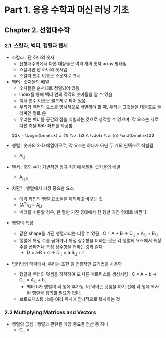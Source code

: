 # Part 1. 응용 수학과 머신 러닝 기초

## Chapter 2. 선형대수학
### 2.1. 스칼라, 벡터, 행렬과 텐서
- 스칼라 : 단 하나의 숫자
  - 선형대수학에서 다른 대상들은 여러 개의 숫자 array 형태임
  - 스칼라만 단 하나의 숫자임
  - 스칼라 변수 이름은 소문자로 표시
- 벡터 : 숫자들의 배열
  - 숫자들은 순서대로 정렬되어 있음
  - index를 통해 벡터 안의 각각의 숫자들을 알 수 있음
  - 벡터 변수 이름은 볼드체로 되어 있음
  - 우리가 벡터의 요소를 명시적으로 식별해야 할 때, 우리는 그것들을 대괄호로 둘러싸인 열로 씀
  - 우리는 벡터를 공간의 점을 식별하는 것으로 생각할 수 있으며, 각 요소는 서로 다른 축을 따라 좌표를 제공함.
  
$$x =
 \begin{bmatrix}
  x_{1}  \\
  x_{2}  \\
  \vdots  \\
  x_{n} 
 \end{bmatrix}$$
 
  
  
- 행렬 : 숫자의 2-D 배열이므로, 각 요소는 하나가 아닌 두 개의 인덱스로 식별됨
  - A<sub>i,j</sub>

- 텐서 : 축의 수가 가변적인 정규 격자에 배열된 숫자들의 배열
  - A<sub>i,j,k</sub>
  
- 치환? : 행렬에서 가장 중요한 요소
  - 대각 라인의 행렬 요소들을 제외하고 바꾸는 것
  - (A<sup>T</sup>)<sub>i,j</sub> = A<sub>j,i</sub>
  - 벡터를 치환할 경우, 한 열만 가진 형태에서 한 행만 가진 형태로 바뀐다.
  
- 행렬의 특징
  - 같은 shape을 가진 행렬끼리는 더할 수 있음 : C = A + B -> C<sub>i,j</sub> = A<sub>i,j</sub> + B<sub>i,j</sub>
  - 행렬에 특정 수를 곱하거나 특정 상수항을 더하는 것은 각 행렬의 요소에서 특정 수를 곱하거나 특정 상수항을 더하는 것과 같다
    - D = a·B + c -> D<sub>i,j</sub> = a·B<sub>i,j</sub> + c
- 딥러닝의 맥락에서, 우리는 또한 덜 전통적인 표기법을 사용함
  - 행렬과 벡터의 덧셈을 허락하여 또 다른 매트릭스를 생성시킴 : C = A + b -> C<sub>i,j</sub> = A<sub>i,j</sub> + b<sub>j.</sub>
    - 벡터 b가 행렬의 각 행에 추가됨, 이 약어는 덧셈을 하기 전에 각 행에 복사된 행렬을 정의할 필요가 없다. 
  - 브로드캐스팅 : b를 여러 위치에 암시적으로 복사하는 것
  
### 2.2 Multiplying Matrices and Vectors
- 행렬의 곱셈 : 행렬과 관련된 가장 중요한 연산 중 하나
   - C<sub>i,j</sub> = 
